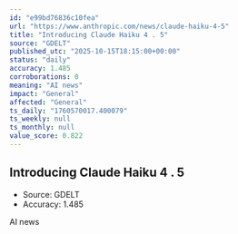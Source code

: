```yaml
---
id: "e99bd76836c10fea"
url: "https://www.anthropic.com/news/claude-haiku-4-5"
title: "Introducing Claude Haiku 4 . 5"
source: "GDELT"
published_utc: "2025-10-15T18:15:00+00:00"
status: "daily"
accuracy: 1.485
corroborations: 0
meaning: "AI news"
impact: "General"
affected: "General"
ts_daily: "1760570017.400079"
ts_weekly: null
ts_monthly: null
value_score: 0.822
---
```

## Introducing Claude Haiku 4 . 5

- Source: GDELT
- Accuracy: 1.485

AI news
